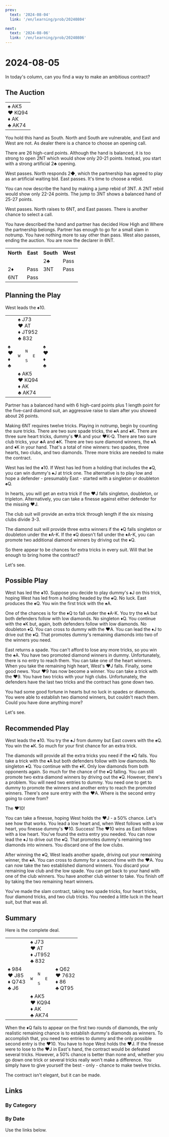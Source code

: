 ```yaml
---
prev:
  text: '2024-08-04'
  link: '/en/learning/prob/20240804'

next: 
  text: '2024-08-06'
  link: '/en/learning/prob/20240806'
---
```


# 2024-08-05

In today's column, can you find a way to make an ambitious contract?

<Badge type="warning" text="Play"/>

## The Auction

<table class="hand">
	<tr>
		<td>♠ AK5<br>♥ KQ94<br>♦ AK<br>♣ AK74</td>
	</tr>
</table>

You hold this hand as South. North and South are vulnerable, and East and West are not. As dealer there is a chance to choose an opening call.

There are 26 high-card points. Although the hand is balanced, it is too strong to open 2NT which would show only 20-21 points. Instead, you start with a strong artificial 2♣ opening.

West passes. North responds 2◆, which the partnership has agreed to play as an artificial waiting bid. East passes. It's time to choose a rebid.

You can now describe the hand by making a jump rebid of 3NT. A 2NT rebid would show only 22-24 points. The jump to 3NT shows a balanced hand of 25-27 points.

West passes. North raises to 6NT, and East passes. There is another chance to select a call.

You have described the hand and partner has decided How High and Where the partnership belongs. Partner has enough to go for a small slam in notrump. You have nothing more to say other than pass. West also passes, ending the auction. You are now the declarer in 6NT.

<table class="auction">
	<tr>
		<th>North</th>
		<th>East</th>
		<th>South</th>
		<th>West</th>
	</tr>
	<tr>
		<td></td>
		<td></td>
		<td>2♣</td>
		<td>Pass</td>
	</tr>
	<tr>
		<td>2♦</td>
		<td>Pass</td>
		<td>3NT</td>
		<td>Pass</td>
	</tr>
	<tr>
		<td>6NT</td>
		<td>Pass</td>
		<td></td>
		<td></td>
	</tr>
</table>

## Planning the Play

West leads the ♠10.

<table class="deal">
	<tr>
		<td></td>
		<td>♠ J73<br>♥ AT<br>♦ JT952<br>♣ 832</td>
		<td></td>
	</tr>
	<tr>
		<td>♠ <br>♥ <br>♦ <br>♣ </td>
		<td><pre>   N<br>W     E<br>   S</pre></td>
		<td>♠ <br>♥ <br>♦ <br>♣ </td>
	</tr>
	<tr>
		<td></td>
		<td>♠ AK5<br>♥ KQ94<br>♦ AK<br>♣ AK74</td>
		<td></td>
	</tr>
</table>

Partner has a balanced hand with 6 high-card points plus 1 length point for the five-card diamond suit, an aggressive raise to slam after you showed about 26 points.

Making 6NT requires twelve tricks. Playing in notrump, begin by counting the sure tricks. There are two sure spade tricks, the ♠A and ♠K. There are three sure heart tricks, dummy's ♥A and your ♥K-Q. There are two sure club tricks, your ♣A and ♣K. There are two sure diamond winners, the ♦A and ♦K in your hand. That's a total of nine winners: two spades, three hearts, two clubs, and two diamonds. Three more tricks are needed to make the contract.

West has led the ♠10. If West has led from a holding that includes the ♠Q, you can win dummy's ♠J at trick one. The alternative is to play low and hope a defender - presumably East - started with a singleton or doubleton ♠Q.

In hearts, you will get an extra trick if the ♥J falls singleton, doubleton, or tripleton. Alternatively, you can take a finesse against either defender for the missing ♥J.

The club suit will provide an extra trick through length if the six missing clubs divide 3-3.

The diamond suit will provide three extra winners if the ♦Q falls singleton or doubleton under the ♦A-K. If the ♦Q doesn't fall under the ♦A-K, you can promote two additional diamond winners by driving out the ♦Q.

So there appear to be chances for extra tricks in every suit. Will that be enough to bring home the contract?

Let's see.

## Possible Play

West has led the ♠10. Suppose you decide to play dummy's ♠J on this trick, hoping West has led from a holding headed by the ♠Q. No luck. East produces the ♠Q. You win the first trick with the ♠A.

One of the chances is for the ♦Q to fall under the ♦A-K. You try the ♦A but both defenders follow with low diamonds. No singleton ♦Q. You continue with the ♦K but, again, both defenders follow with low diamonds. No doubleton ♦Q. You can cross to dummy with the ♥A. You can lead the ♦J to drive out the ♦Q. That promotes dummy's remaining diamonds into two of the winners you need.

East returns a spade. You can't afford to lose any more tricks, so you win the ♠A. You have two promoted diamond winners in dummy. Unfortunately, there is no entry to reach them. You can take one of the heart winners. When you take the remaining high heart, West's ♥J falls. Finally, some good news. Your ♥9 has now become a winner. You can take a trick with the ♥9. You have two tricks with your high clubs. Unfortunately, the defenders have the last two tricks and the contract has gone down two.

You had some good fortune in hearts but no luck in spades or diamonds. You were able to establish two diamond winners, but couldn't reach them. Could you have done anything more?

Let's see.

## Recommended Play

West leads the ♠10. You try the ♠J from dummy but East covers with the ♠Q. You win the ♠K. So much for your first chance for an extra trick.

The diamonds will provide all the extra tricks you need if the ♦Q falls. You take a trick with the ♦A but both defenders follow with low diamonds. No singleton ♦Q. You continue with the ♦K. Only low diamonds from both opponents again. So much for the chance of the ♦Q falling. You can still promote two extra diamond winners by driving out the ♦Q. However, there's a problem. You will need two entries to dummy. You need one to get to dummy to promote the winners and another entry to reach the promoted winners. There's one sure entry with the ♥A. Where is the second entry going to come from?

The ♥10!

You can take a finesse, hoping West holds the ♥J - a 50% chance. Let's see how that works. You lead a low heart and, when West follows with a low heart, you finesse dummy's ♥10. Success! The ♥10 wins as East follows with a low heart. You've found the extra entry you needed. You can now lead the ♦J to drive out the ♦Q. That promotes dummy's remaining two diamonds into winners. You discard one of the low clubs.

After winning the ♦Q, West leads another spade, driving out your remaining winner, the ♠A. You can cross to dummy for a second time with the ♥A. You can now take the two established diamond winners. You discard your remaining low club and the low spade. You can get back to your hand with one of the club winners. You have another club winner to take. You finish off by taking the two remaining heart winners.

You've made the slam contract, taking two spade tricks, four heart tricks, four diamond tricks, and two club tricks. You needed a little luck in the heart suit, but that was all.

## Summary

Here is the complete deal.

<table class="deal">
	<tr>
		<td></td>
		<td>♠ J73<br>♥ AT<br>♦ JT952<br>♣ 832</td>
		<td></td>
	</tr>
	<tr>
		<td>♠ 984<br>♥ J85<br>♦ Q743<br>♣ J6</td>
		<td><pre>   N<br>W     E<br>   S</pre></td>
		<td>♠ Q62<br>♥ 7632<br>♦ 86<br>♣ QT95</td>
	</tr>
	<tr>
		<td></td>
		<td>♠ AK5<br>♥ KQ94<br>♦ AK<br>♣ AK74</td>
		<td></td>
	</tr>
</table>

When the ♦Q fails to appear on the first two rounds of diamonds, the only realistic remaining chance is to establish dummy's diamonds as winners. To accomplish that, you need two entries to dummy and the only possible second entry is the ♥10. You have to hope West holds the ♥J. If the finesse were to lose to the ♥J in East's hand, the contract would be defeated several tricks. However, a 50% chance is better than none and, whether you go down one trick or several tricks really won't make a difference. You simply have to give yourself the best - only - chance to make twelve tricks.

The contract isn't elegant, but it can be made.

## Links

[<Badge type="tip" text="Go to Practice"/>](/en/practice/prob/20240805)

### By Category

[<Badge type="tip" text="<--"/>](/en/learning/prob/20240803)
[<Badge type="tip" text="Calendar"/>](/en/learning/calendar/202408)
[<Badge type="tip" text="-->"/>](/en/learning/prob/20240808)

### By Date

Use the links below.